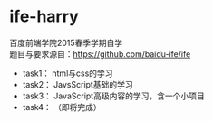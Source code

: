 # ife-harry

百度前端学院2015春季学期自学 <br />
题目与要求源自：https://github.com/baidu-ife/ife

- task1： html与css的学习
- task2： JavsScript基础的学习
- task3： JavaScript高级内容的学习，含一个小项目
- task4： （即将完成）
